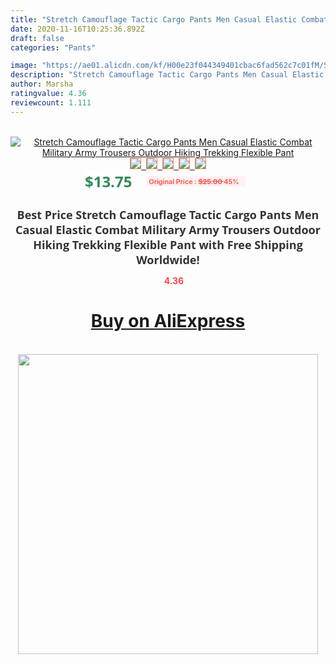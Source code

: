 ```yaml
---
title: "Stretch Camouflage Tactic Cargo Pants Men Casual Elastic Combat Military Army Trousers Outdoor Hiking Trekking Flexible Pant"
date: 2020-11-16T10:25:36.892Z
draft: false
categories: "Pants"

image: "https://ae01.alicdn.com/kf/H00e23f044349401cbac6fad562c7c01fM/Stretch-Camouflage-Tactic-Cargo-Pants-Men-Casual-Elastic-Combat-Military-Army-Trousers-Outdoor-Hiking-Trekking-Flexible.jpg"
description: "Stretch Camouflage Tactic Cargo Pants Men Casual Elastic Combat Military Army Trousers Outdoor Hiking Trekking Flexible Pant"
author: Marsha
ratingvalue: 4.36
reviewcount: 1.111
---
```

<br>
<div style="text-align: center;">
<a href="https://s.click.aliexpress.com/e/_A99Nkp" target="_blank" rel="nofollow noopener noreferrer"><img alt="Stretch Camouflage Tactic Cargo Pants Men Casual Elastic Combat Military Army Trousers Outdoor Hiking Trekking Flexible Pant" class="magnifier-image" src="https://ae01.alicdn.com/kf/H00e23f044349401cbac6fad562c7c01fM/Stretch-Camouflage-Tactic-Cargo-Pants-Men-Casual-Elastic-Combat-Military-Army-Trousers-Outdoor-Hiking-Trekking-Flexible.jpg_640x640.jpg">
<br>
<img style="border:1px solid salmon" src="https://ae01.alicdn.com/kf/H00e23f044349401cbac6fad562c7c01fM/Stretch-Camouflage-Tactic-Cargo-Pants-Men-Casual-Elastic-Combat-Military-Army-Trousers-Outdoor-Hiking-Trekking-Flexible.jpg_120x120.jpg">&nbsp;&nbsp;<img style="border:1px solid salmon" src="https://ae01.alicdn.com/kf/He0fdc9df1e6445a781152c0cb8f29dedn/Stretch-Camouflage-Tactic-Cargo-Pants-Men-Casual-Elastic-Combat-Military-Army-Trousers-Outdoor-Hiking-Trekking-Flexible.jpg_120x120.jpg">&nbsp;&nbsp;<img style="border:1px solid salmon" src="https://ae01.alicdn.com/kf/H7c0514b27a0a46a7ab739b6425a577ecH/Stretch-Camouflage-Tactic-Cargo-Pants-Men-Casual-Elastic-Combat-Military-Army-Trousers-Outdoor-Hiking-Trekking-Flexible.jpg_120x120.jpg">&nbsp;&nbsp;<img style="border:1px solid salmon" src="https://ae01.alicdn.com/kf/H686953b139394ffab7264159936e01c8C/Stretch-Camouflage-Tactic-Cargo-Pants-Men-Casual-Elastic-Combat-Military-Army-Trousers-Outdoor-Hiking-Trekking-Flexible.jpg_120x120.jpg">&nbsp;&nbsp;<img style="border:1px solid salmon" src="https://ae01.alicdn.com/kf/H6d19651ebee34ee289fdc7b258c4aecav/Stretch-Camouflage-Tactic-Cargo-Pants-Men-Casual-Elastic-Combat-Military-Army-Trousers-Outdoor-Hiking-Trekking-Flexible.jpg_120x120.jpg"></a></div><br0>
<div style="text-align: center;"><span style="background-color: white; border: 0px; box-sizing: border-box; color: seagreen; display: inline-block; font-family: &quot;open sans&quot; , &quot;arial&quot; , &quot;helvetica&quot; , sans-serif , &quot;heiti&quot;; font-size: 24px; font-stretch: inherit; font-weight: 700; line-height: inherit; margin: 0px 10px 0px 0px; padding: 0px; vertical-align: middle;">$13.75 </span>
<span style="background: rgb(255 , 241 , 241); border-radius: 3px; border: 0px; box-sizing: border-box; color: #ff4747; display: inline-block; font-family: inherit; font-size: 12px; font-stretch: inherit; font-style: inherit; font-variant: inherit; font-weight: 600; line-height: inherit; margin: 0px; padding: 2px 5px; transform: scale(0.9); vertical-align: middle;">Original Price : <b style="text-decoration: line-through;">$25.00 </b> 45%&nbsp;&nbsp;</span></div>
<h1 style="color: #333333; display: inline-block; font-family: &quot;open sans&quot; , &quot;arial&quot; , &quot;helvetica&quot; , sans-serif , &quot;heiti&quot;; font-size: 18px; font-stretch: inherit; font-weight: 700; text-align: center;">Best Price Stretch Camouflage Tactic Cargo Pants Men Casual Elastic Combat Military Army Trousers Outdoor Hiking Trekking Flexible Pant with Free Shipping Worldwide!</h1>
<div style="color: #ff4747; text-align: center;">
<img src="https://4.bp.blogspot.com/-M0ZcTcb-5uY/XleCXlxnR4I/AAAAAAAAAEc/OrjgMkXV1oMQFaCRZj5HQwOCBcu3w1FegCPcBGAYYCw/s1600/star.png" style="height: 15px;">&nbsp;<b>4.36</b></div>
<div class="button_cont" align="center"><a class="buynow_a" href="https://s.click.aliexpress.com/e/_A99Nkp" target="_blank" rel="nofollow noopener noreferrer"><H1>Buy on AliExpress</H1></a></div><br>
<div class="separator" style="clear: both; text-align: center;">
<img src="https://lh3.googleusercontent.com/-pTy5HemUv9M/XlePHvY0dAI/AAAAAAAAAE4/0nX5iRUoIWY8eMW9Dpxeirr157OZliDIgCLcBGAsYHQ/s1600/badge.gif" width="480">
</div>
